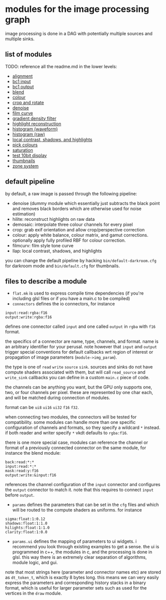 # modules for the image processing graph

image processing is done in a DAG with potentially multiple sources and multiple sinks.

## list of modules
TODO: reference all the readme.md in the lower levels:

* [alignment](./burst/readme.md)
* [bc1 input](./i-bc1/readme.md)
* [bc1 output](./o-bc1/readme.md)
* [blend](./blend/readme.md)
* [colour](./colour/readme.md)
* [crop and rotate](./crop/readme.md)
* [denoise](./denoise/readme.md)
* [film curve](./filmcurv/readme.md)
* [gradient density filter](./grad/readme.md)
* [highlight reconstruction](./hilite/readme.md)
* [histogram (waveform)](./hist/readme.md)
* [histogram (raw)](./rawhist/readme.md)
* [local contrast, shadows, and highlights](./llap/readme.md)
* [pick colours](./pick/readme.md)
* [saturation](./saturate/readme.md)
* [test 10bit display](./test10b/readme.md)
* [thumbnails](./thumb/readme.md)
* [zone system](./zones/readme.md)


## default pipeline

by default, a raw image is passed through the following pipeline:

* denoise (dummy module which essentially just subtracts the black point and removes black borders which are otherwise used for noise estimation)
* hilite: reconstruct highlights on raw data
* demosaic: interpolate three colour channels for every pixel
* crop: grab exif orientation and allow crop/perspective correction
* colour: apply white balance, colour matrix, and gamut corrections. optionally apply fully profiled RBF for colour correction.
* filmcurv: film style tone curve
* llap: local contrast, shadows, and highlights

you can change the default pipeline by hacking `bin/default-darkroom.cfg` for darkroom mode
and `bin/default.cfg` for thumbnails.


## files to describe a module

* `flat.mk` is used to express compile time dependencies (if you're including glsl files or if you have a main.c to be compiled)
* `connectors` defines the io connectors, for instance
```
input:read:rgba:f16
output:write:rgba:f16
```
defines one connector called `input` and one called `output` in `rgba` with `f16` format.

the specifics of a connector are name, type, channels, and format. name is an
arbitrary identifier for your perusal. note however that `input` and `output`
trigger special conventions for default callbacks wrt region of interest or
propagation of image parameters (`module->img_param`).

the type is one of `read` `write` `source` `sink`. sources and sinks do not
have compute shaders associated with them, but will call `read_source` and
`write_sink` callbacks you can define in a custom `main.c` piece of code.

the channels can be anything you want, but the GPU only supports one, two, or
four channels per pixel. these are represented by one char each, and will be
matched during connection of modules.

format can be `ui8` `ui16` `ui32` `f16` `f32`.

when connecting two modules, the connectors will be tested for compatibility.
some modules can handle more than one specific configuration of channels and
formats, so they specify a wildcard `*` instead. if both reader and writer
specify `*` vkdt defaults to `rgba:f16`.

there is one more special case, modules can reference the channel or format of
a previously connected connector on the same module, for instance the blend module:
```
back:read:*:*
input:read:*:*
mask:read:y:f16
output:write:&input:f16
```
references the channel configuration of the `input` connector and configures
the `output` connector to match it. note that this requires to connect `input`
before `output`.

* `params` defines the parameters that can be set in the `cfg` files and which
  will be routed to the compute shaders as uniforms. for instance
```
sigma:float:1:0.12
shadows:float:1:1.0
hilights:float:1:1.0
clarity:float:1:0.0
```
* `params.ui` defines the mapping of parameters to ui widgets. i recommend you
  look through existing examples to get a sense. the ui is programmed in c++,
  the modules in c, and the processing is done in glsl. this way there is an
  extremely clear separation of algorithms, module logic, and gui.

note that most strings here (parameter and connector names etc) are stored as
`dt_token_t`, which is exactly 8 bytes long. this means we can very easily
express the parameters and corresponding history stacks in a binary format,
which is useful for larger parameter sets such as used for the vertices
in the `draw` module.

